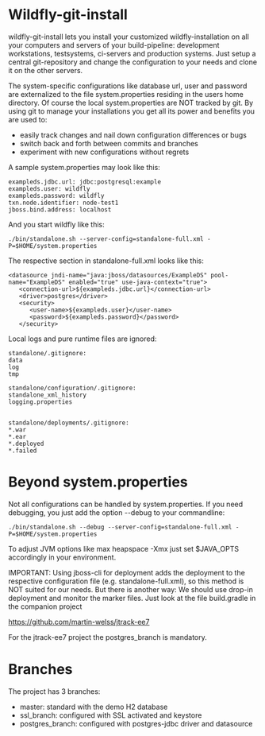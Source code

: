 Wildfly-git-install
===================

wildfly-git-install lets you install your customized wildfly-installation on all your computers and servers of your build-pipeline: development workstations, testsystems, ci-servers and production systems. Just setup a central git-repository and change the configuration to your needs and clone it on the other servers.

The system-specific configurations like database url, user and password are externalized to the file system.properties residing in the users home directory. Of course the local system.properties are NOT tracked by git. By using git to manage your installations you get all its  power and benefits you are used to:
- easily track changes and nail down configuration differences or bugs
- switch back and forth between commits and branches
- experiment with new configurations without regrets

A sample system.properties may look like this:

    exampleds.jdbc.url: jdbc:postgresql:example
    exampleds.user: wildfly
    exampleds.password: wildfly    
    txn.node.identifier: node-test1
    jboss.bind.address: localhost

And you start wildfly like this:

    ./bin/standalone.sh --server-config=standalone-full.xml -P=$HOME/system.properties

The respective section in standalone-full.xml looks like this:

    <datasource jndi-name="java:jboss/datasources/ExampleDS" pool-name="ExampleDS" enabled="true" use-java-context="true">
       <connection-url>${exampleds.jdbc.url}</connection-url>
       <driver>postgres</driver>
       <security>
          <user-name>${exampleds.user}</user-name>
          <password>${exampleds.password}</password>
       </security>
   

Local logs and pure runtime files are ignored:
    

    standalone/.gitignore:
    data
    log
    tmp

    standalone/configuration/.gitignore:
    standalone_xml_history
    logging.properties


    standalone/deployments/.gitignore:
    *.war
    *.ear
    *.deployed
    *.failed

Beyond system.properties
========================

Not all configurations can be handled by system.properties. If you need debugging, you just add the option --debug to your
commandline:

    ./bin/standalone.sh --debug --server-config=standalone-full.xml -P=$HOME/system.properties

To adjust JVM options like max heapspace -Xmx just set $JAVA_OPTS accordingly in your environment.

IMPORTANT: 
Using jboss-cli for deployment adds the deployment to the respective configuration file (e.g. standalone-full.xml), so
this method is NOT suited for our needs. But there is another way: We should use drop-in deployment and monitor the marker files.
Just look at the file build.gradle in the companion project 

https://github.com/martin-welss/jtrack-ee7

For the jtrack-ee7 project the postgres_branch is mandatory.

Branches
========

The project has 3 branches:
* master: standard with the demo H2 database
* ssl_branch: configured with SSL activated and keystore
* postgres_branch: configured with postgres-jdbc driver and datasource



